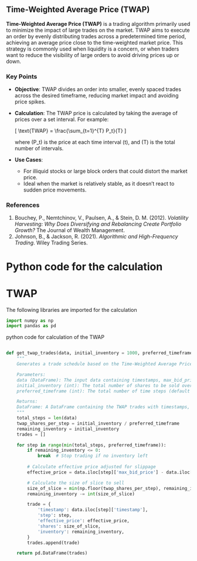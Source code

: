 ## Time-Weighted Average Price (TWAP)

**Time-Weighted Average Price (TWAP)** is a trading algorithm primarily used to minimize the impact of large trades on the market. TWAP aims to execute an order by evenly distributing trades across a predetermined time period, achieving an average price close to the time-weighted market price. This strategy is commonly used when liquidity is a concern, or when traders want to reduce the visibility of large orders to avoid driving prices up or down.

### Key Points

- **Objective**: TWAP divides an order into smaller, evenly spaced trades across the desired timeframe, reducing market impact and avoiding price spikes.
- **Calculation**: The TWAP price is calculated by taking the average of prices over a set interval. For example:

  \[
  \text{TWAP} = \frac{\sum_{t=1}^{T} P_t}{T}
  \]

  where \(P_t\) is the price at each time interval \(t\), and \(T\) is the total number of intervals.
  
- **Use Cases**: 
  - For illiquid stocks or large block orders that could distort the market price.
  - Ideal when the market is relatively stable, as it doesn’t react to sudden price movements.

### References

1. Bouchey, P., Nemtchinov, V., Paulsen, A., & Stein, D. M. (2012). *Volatility Harvesting: Why Does Diversifying and Rebalancing Create Portfolio Growth?* The Journal of Wealth Management.
2. Johnson, B., & Jackson, R. (2021). *Algorithmic and High-Frequency Trading*. Wiley Trading Series.





# Python code for the calculation

# TWAP 
The following libraries are imported for the calculation 


``` python
import numpy as np
import pandas as pd
``` 


python code for calculation of the TWAP

```python

def get_twap_trades(data, initial_inventory = 1000, preferred_timeframe=390):
    """
    Generates a trade schedule based on the Time-Weighted Average Price (TWAP) strategy.

    Parameters:
    data (DataFrame): The input data containing timestamps, max_bid_price, volume, closing prices, and slippage.
    initial_inventory (int): The total number of shares to be sold over the preferred timeframe.
    preferred_timeframe (int): The total number of time steps (default is 390, representing a full trading day).

    Returns:
    DataFrame: A DataFrame containing the TWAP trades with timestamps, effective price, shares sold, and remaining inventory.
    """
    total_steps = len(data)
    twap_shares_per_step = initial_inventory / preferred_timeframe
    remaining_inventory = initial_inventory
    trades = []

    for step in range(min(total_steps, preferred_timeframe)):
        if remaining_inventory <= 0:
            break  # Stop trading if no inventory left
        
        # Calculate effective price adjusted for slippage
        effective_price = data.iloc[step]['max_bid_price'] - data.iloc[step]['slippage']

        # Calculate the size of slice to sell
        size_of_slice = min(np.floor(twap_shares_per_step), remaining_inventory)
        remaining_inventory -= int(size_of_slice)

        trade = {
            'timestamp': data.iloc[step]['timestamp'],
            'step': step,
            'effective_price': effective_price,
            'shares': size_of_slice,
            'inventory': remaining_inventory,
        }
        trades.append(trade)

    return pd.DataFrame(trades)



```





